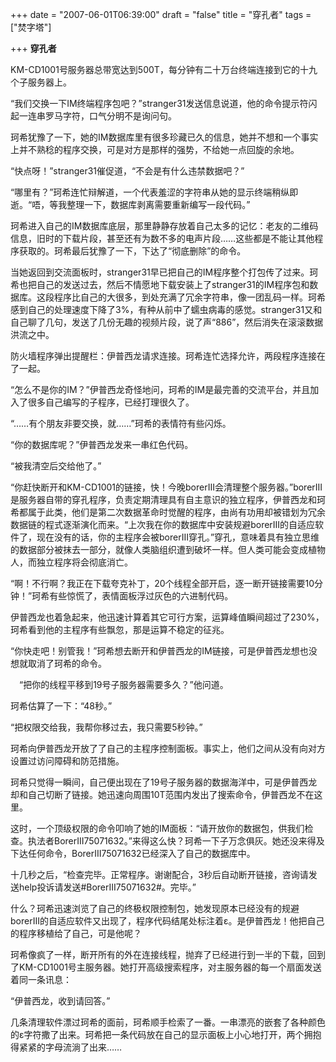 +++
date = "2007-06-01T06:39:00"
draft = "false"
title = "穿孔者"
tags = ["焚字塔"]

+++
**穿孔者**

KM-CD1001号服务器总带宽达到500T，每分钟有二十万台终端连接到它的十九个子服务器上。

“我们交换一下IM终端程序包吧？”stranger31发送信息说道，他的命令提示符闪起一连串罗马字符，口气分明不是询问句。

珂希犹豫了一下，她的IM数据库里有很多珍藏已久的信息，她并不想和一个事实上并不熟稔的程序交换，可是对方是那样的强势，不给她一点回旋的余地。

“快点呀！”stranger31催促道，“不会是有什么违禁数据吧？”

“哪里有？”珂希连忙辩解道，一个代表羞涩的字符串从她的显示终端稍纵即逝。“唔，等我整理一下，数据库剥离需要重新编写一段代码。”

珂希进入自己的IM数据库底层，那里静静存放着自己太多的记忆：老友的二维码信息，旧时的下载片段，甚至还有为数不多的电声片段……这些都是不能让其他程序获取的。珂希最后犹豫了一下，下达了“彻底删除”的命令。

当她返回到交流面板时，stranger31早已把自己的IM程序整个打包传了过来。珂希也把自己的发送过去，然后不情愿地下载安装上了stranger31的IM程序包和数据库。这段程序比自己的大很多，到处充满了冗余字符串，像一团乱码一样。珂希感到自己的处理速度下降了3%，有种从前中了蠕虫病毒的感觉。stranger31又和自己聊了几句，发送了几份无趣的视频片段，说了声“886”，然后消失在滚滚数据洪流之中。

防火墙程序弹出提醒栏：伊普西龙请求连接。珂希连忙选择允许，两段程序连接在了一起。

“怎么不是你的IM？”伊普西龙奇怪地问，珂希的IM是最完善的交流平台，并且加入了很多自己编写的子程序，已经打理很久了。

“……有个朋友非要交换，就……”珂希的表情符有些闪烁。

“你的数据库呢？”伊普西龙发来一串红色代码。

“被我清空后交给他了。”

“你赶快断开和KM-CD1001的链接，快！今晚borerIII会清理整个服务器。”borerIII是服务器自带的穿孔程序，负责定期清理具有自主意识的独立程序，伊普西龙和珂希都属于此类，他们是第二次数据革命时觉醒的程序，由尚有功用却被错划为冗余数据链的程式逐渐演化而来。“上次我在你的数据库中安装规避borerIII的自适应软件了，现在没有的话，你的主程序会被borerIII穿孔。”穿孔，意味着具有独立思维的数据部分被抹去一部分，就像人类脑组织遭到破坏一样。但人类可能会变成植物人，而独立程序将会彻底消亡。

“啊！不行啊？我正在下载夸克补丁，20个线程全部开启，逐一断开链接需要10分钟！”珂希有些惊慌了，表情面板浮过灰色的六进制代码。

伊普西龙也着急起来，他迅速计算着其它可行方案，运算峰值瞬间超过了230%，珂希看到他的主程序有些飘忽，那是运算不稳定的征兆。

“你快走吧！别管我！”珂希想去断开和伊普西龙的IM链接，可是伊普西龙想也没想就取消了珂希的命令。

　“把你的线程平移到19号子服务器需要多久？”他问道。

珂希估算了一下：“48秒。”

“把权限交给我，我帮你移过去，我只需要5秒钟。”

珂希向伊普西龙开放了了自己的主程序控制面板。事实上，他们之间从没有向对方设置过访问障碍和防范措施。


珂希只觉得一瞬间，自己便出现在了19号子服务器的数据海洋中，可是伊普西龙却和自己切断了链接。她迅速向周围10T范围内发出了搜索命令，伊普西龙不在这里。

这时，一个顶级权限的命令叩响了她的IM面板：“请开放你的数据包，供我们检查。执法者BorerIII75071632。”来得这么快？珂希一下子万念俱灰。她还没来得及下达任何命令，BorerIII75071632已经深入了自己的数据库中。

十几秒之后，“检查完毕。正常程序。谢谢配合，3秒后自动断开链接，咨询请发送help投诉请发送#BorerIII75071632#。完毕。”

什么？珂希迅速浏览了自己的终极权限控制包，她发现原本已经没有的规避borerIII的自适应软件又出现了，程序代码结尾处标注着ε。是伊普西龙！他把自己的程序移植给了自己，可是他呢？

珂希像疯了一样，断开所有的外在连接线程，抛弃了已经进行到一半的下载，回到了KM-CD1001号主服务器。她打开高级搜索程序，对主服务器的每一个扇面发送着同一条讯息：

“伊普西龙，收到请回答。”

几条清理软件漂过珂希的面前，珂希顺手检索了一番。一串漂亮的嵌套了各种颜色的ε字符撒了出来。珂希把一条代码放在自己的显示面板上小心地打开，两个拥抱得紧紧的字母流淌了出来……

~~~ζε~~~
